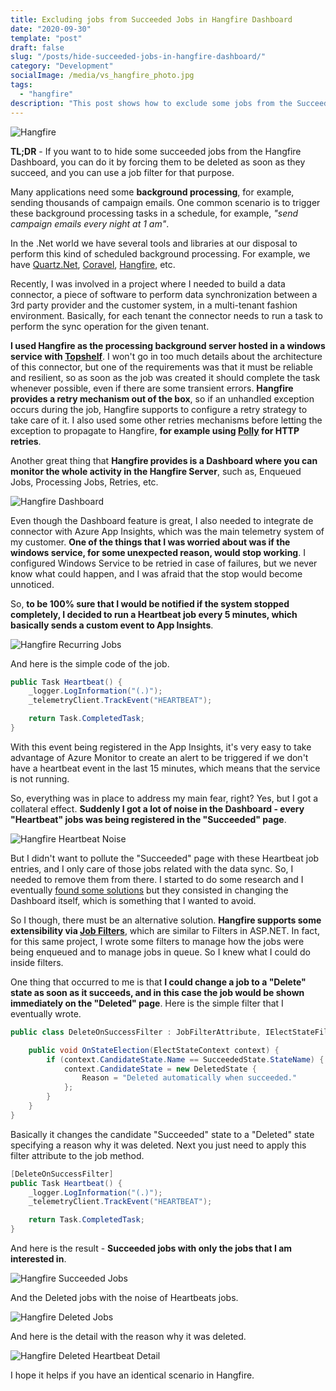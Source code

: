 ```yaml
---
title: Excluding jobs from Succeeded Jobs in Hangfire Dashboard
date: "2020-09-30"
template: "post"
draft: false
slug: "/posts/hide-succeeded-jobs-in-hangfire-dashboard/"
category: "Development"
socialImage: /media/vs_hangfire_photo.jpg
tags:
  - "hangfire"
description: "This post shows how to exclude some jobs from the Succeeded in Hangfire Dashboard, even if they succeed."
---
```


![Hangfire](./vs_hangfire_photo.jpg)

**TL;DR** - If you want to to hide some succeeded jobs from the Hangfire
Dashboard, you can do it by forcing them to be deleted as soon as they succeed,
and you can use a job filter for that purpose.

Many applications need some **background processing**, for example,  sending
thousands of campaign emails. One common scenario is to trigger these background
processing tasks in a schedule, for example, *"send campaign emails every night
at 1 am"*.

In the .Net world we have several tools and libraries at our disposal to perform
this kind of scheduled background processing. For example, we have
[Quartz.Net](https://www.quartz-scheduler.net/),
[Coravel](https://docs.coravel.net/), [Hangfire](https://www.hangfire.io/), etc.

Recently, I was involved in a project where I needed to build a data connector,
a piece of software to perform data synchronization between a 3rd party provider
and the customer system, in a multi-tenant fashion environment. Basically, for
each tenant the connector needs to run a task to perform the sync operation for
the given tenant.

**I used Hangfire as the processing background server hosted in a windows
service with [Topshelf](https://github.com/Topshelf/Topshelf)**. I won't go in
too much details about the architecture of this connector, but one of the
requirements was that it must be reliable and resilient, so as soon as the job
was created it should complete the task whenever possible, even if there are
some transient errors. **Hangfire provides a retry mechanism out of the box**,
so if an unhandled exception occurs during the job, Hangfire supports to
configure a retry strategy to take care of it. I also used some other retries
mechanisms before letting the exception to propagate to Hangfire, **for example
using [Polly](https://github.com/App-vNext/Polly) for HTTP retries**.

Another great thing that **Hangfire provides is a Dashboard where you can
monitor the whole activity in the Hangfire Server**, such as, Enqueued Jobs,
Processing Jobs, Retries, etc.

![Hangfire Dashboard](./Hangfire_dashboard.png)

Even though the Dashboard feature is great, I also needed to integrate de
connector with Azure App Insights, which was the main telemetry system of my
customer. **One of the things that I was worried about was if the windows
service, for some unexpected reason, would stop working**. I configured Windows
Service to be retried in case of failures, but we never know what could happen,
and I was afraid that the stop would become unnoticed.

So, **to be 100% sure that I would be notified if the system stopped completely,
I decided to run a Heartbeat job every 5 minutes, which basically sends a custom
event to App Insights**.

![Hangfire Recurring Jobs](hangfire_recurring_heartbeat.png)

And here is the simple code of the job.

```cs
public Task Heartbeat() {
    _logger.LogInformation("(.)");
    _telemetryClient.TrackEvent("HEARTBEAT");

    return Task.CompletedTask;
}
```

With this event being registered in the App Insights, it's very easy to take
advantage of Azure Monitor to create an alert to be triggered if we don't have a
heartbeat event in the last 15 minutes, which means that the service is not
running.

So, everything was in place to address my main fear, right? Yes, but I got a
collateral effect. **Suddenly I got a lot of noise in the Dashboard - every
"Heartbeat" jobs was being registered in the "Succeeded" page**. 

![Hangfire Heartbeat Noise](hangfire_dashboard_heartbeat_noise.png)

But I didn't want to pollute the "Succeeded" page with these Heartbeat job
entries, and I only care of those jobs related with the data sync. So, I needed
to remove them from there. I started to do some research and I eventually [found
some
solutions](https://discuss.hangfire.io/t/hide-certain-jobs-in-dashboard-log/2678/2)
but they consisted in changing the Dashboard itself, which is something that I
wanted to avoid.

So I though, there must be an alternative solution. **Hangfire supports some
extensibility via [Job
Filters](https://docs.hangfire.io/en/latest/extensibility/using-job-filters.html)**,
which are similar  to Filters in ASP.NET. In fact, for this same project, I
wrote some filters to manage how the jobs were being enqueued and to manage jobs
in queue. So I knew what I could do inside filters.

One thing that occurred to me is that **I could change a job to a "Delete" state
as soon as it succeeds, and in this case the job would be shown immediately on
the "Deleted" page**. Here is the simple filter that I eventually wrote.

```cs
public class DeleteOnSuccessFilter : JobFilterAttribute, IElectStateFilter {

    public void OnStateElection(ElectStateContext context) {
        if (context.CandidateState.Name == SucceededState.StateName) {
            context.CandidateState = new DeletedState {
                Reason = "Deleted automatically when succeeded."
            };
        }
    }
}
```

Basically it changes the candidate "Succeeded" state to a "Deleted" state
specifying a reason why it was deleted. Next you just need to apply this filter
attribute to the job method.

```cs
[DeleteOnSuccessFilter]
public Task Heartbeat() {
    _logger.LogInformation("(.)");
    _telemetryClient.TrackEvent("HEARTBEAT");

    return Task.CompletedTask;
}
```

And here is the result - **Succeeded jobs with only the jobs that I am
interested in**.

![Hangfire Succeeded Jobs](hangfire_succeeded_job_clean.png)

And the Deleted jobs with the noise of Heartbeats jobs.

![Hangfire Deleted Jobs](Hangfire_Dashboar_Delete_Heartbeat_Jobs.png)

And here is the detail with the reason why it was deleted.

![Hangfire Deleted Heartbeat Detail](Hangfire_deleted_heartbeat_detail.png)

I hope it helps if you have an identical scenario in Hangfire.
